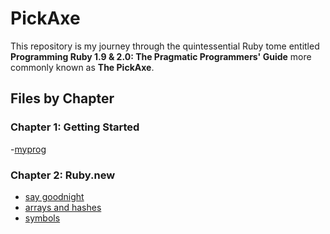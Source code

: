 # PickAxe

This repository is my journey through the quintessential Ruby tome entitled __Programming Ruby 1.9 & 2.0: The Pragmatic Programmers' Guide__ more commonly known as __The PickAxe__.

## Files by Chapter

### Chapter 1: Getting Started

-[myprog](myprog.rb)

### Chapter 2: Ruby.new

- [say goodnight](say_goodnight.rb)
- [arrays and hashes](arrays_and_hashes.rb)
- [symbols](symbols.rb)
